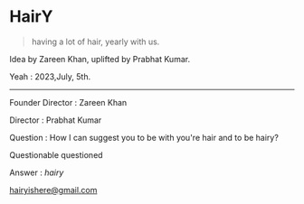 # HairY
> having a lot of hair, yearly with us.

Idea by Zareen Khan, uplifted by Prabhat Kumar. 

Yeah : 2023,July, 5th.

------------------------------
Founder Director : Zareen Khan

Director : Prabhat Kumar

Question : How I can suggest you to be with you're hair and to be hairy?

Questionable questioned

Answer : _hairy_

hairyishere@gmail.com
